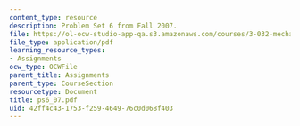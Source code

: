 ```yaml
---
content_type: resource
description: Problem Set 6 from Fall 2007.
file: https://ol-ocw-studio-app-qa.s3.amazonaws.com/courses/3-032-mechanical-behavior-of-materials-fall-2007/42ff4c431753f259464976c0d068f403_ps6_07.pdf
file_type: application/pdf
learning_resource_types:
- Assignments
ocw_type: OCWFile
parent_title: Assignments
parent_type: CourseSection
resourcetype: Document
title: ps6_07.pdf
uid: 42ff4c43-1753-f259-4649-76c0d068f403
---
```

